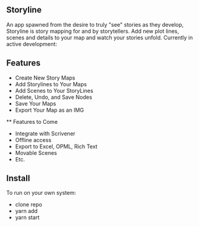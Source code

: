 ## Storyline

An app spawned from the desire to truly "see" stories as they develop, Storyline is story mapping for and by storytellers. Add new plot lines, scenes and details to your map and watch your stories unfold. Currently in active development:

## Features

 - Create New Story Maps
 - Add Storylines to Your Maps
 - Add Scenes to Your StoryLines
 - Delete, Undo, and Save Nodes
 - Save Your Maps
 - Export Your Map as an IMG

 ** Features to Come

 - Integrate with Scrivener
 - Offline access
 - Export to Excel, OPML, Rich Text
 - Movable Scenes
 - Etc.

## Install

To run on your own system:
  * clone repo
  * yarn add
  * yarn start
